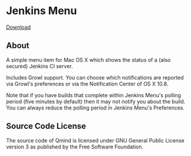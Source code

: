 Jenkins Menu
=============

[Download](https://github.com/qvacua/jenkins-menu/wiki)

## About

A simple menu item for Mac OS X which shows the status of a (also secured) Jenkins CI server.

Includes Growl support. You can choose which notifications are reported via Growl's preferences or via the Notification Center of OS X 10.8.

Note that if you have builds that complete within Jenkins Menu's polling period (five minutes by default) then it may not notify you about the build.  You can always reduce the polling period in Jenkins Menu's Preferences.

## Source Code License
The source code of Qmind is licensed under GNU General Public License version 3 as published by the Free Software Foundation.
